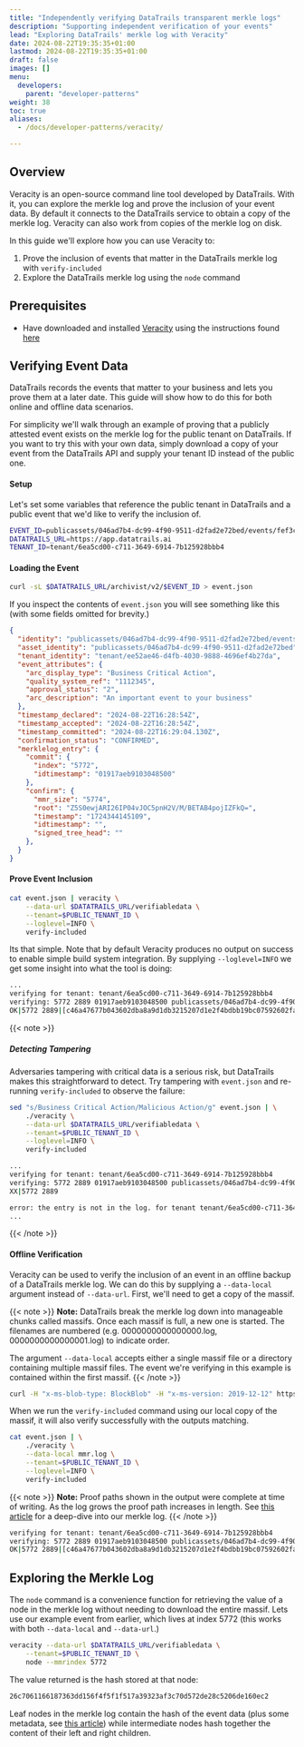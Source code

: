 ```yaml
---
title: "Independently verifying DataTrails transparent merkle logs"
description: "Supporting independent verification of your events"
lead: "Exploring DataTrails' merkle log with Veracity"
date: 2024-08-22T19:35:35+01:00
lastmod: 2024-08-22T19:35:35+01:00
draft: false
images: []
menu:
  developers:
    parent: "developer-patterns"
weight: 38
toc: true
aliases: 
  - /docs/developer-patterns/veracity/

---
```


## Overview
Veracity is an open-source command line tool developed by DataTrails. With it, you can explore the 
merkle log and prove the inclusion of your event data. By default it connects to the DataTrails 
service to obtain a copy of the merkle log. Veracity can also work from copies of the merkle
log on disk.

In this guide we'll explore how you can use Veracity to:
1. Prove the inclusion of events that matter in the DataTrails merkle log with `verify-included`
2. Explore the DataTrails merkle log using the `node` command

## Prerequisites
- Have downloaded and installed [Veracity](https://github.com/datatrails/veracity/releases) using the 
instructions found [here](https://github.com/datatrails/veracity?tab=readme-ov-file#installation)

## Verifying Event Data
DataTrails records the events that matter to your business and lets you prove them at a later date. 
This guide will show how to do this for both online and offline data scenarios. 

For simplicity we'll walk through an example of proving that a publicly attested event exists on the 
merkle log for the public tenant on DataTrails. If you want to try this with your own data, simply
download a copy of your event from the DataTrails API and supply your tenant ID instead of the public
one.

#### Setup
Let's set some variables that reference the public tenant in DataTrails and a public event that 
we'd like to verify the inclusion of. 

```sh
EVENT_ID=publicassets/046ad7b4-dc99-4f90-9511-d2fad2e72bed/events/fef3c753-52e5-406b-8e41-8a36a2cc4818
DATATRAILS_URL=https://app.datatrails.ai
TENANT_ID=tenant/6ea5cd00-c711-3649-6914-7b125928bbb4
```

#### Loading the Event
```sh
curl -sL $DATATRAILS_URL/archivist/v2/$EVENT_ID > event.json
```

If you inspect the contents of `event.json` you will see something like this (with some fields omitted
for brevity.)
```json
{
  "identity": "publicassets/046ad7b4-dc99-4f90-9511-d2fad2e72bed/events/fef3c753-52e5-406b-8e41-8a36a2cc4818",
  "asset_identity": "publicassets/046ad7b4-dc99-4f90-9511-d2fad2e72bed",
  "tenant_identity": "tenant/ee52ae46-d4fb-4030-9888-4696ef4b27da",
  "event_attributes": {
    "arc_display_type": "Business Critical Action",
    "quality_system_ref": "1112345",
    "approval_status": "2",
    "arc_description": "An important event to your business"
  },
  "timestamp_declared": "2024-08-22T16:28:54Z",
  "timestamp_accepted": "2024-08-22T16:28:54Z",
  "timestamp_committed": "2024-08-22T16:29:04.130Z",
  "confirmation_status": "CONFIRMED",
  "merklelog_entry": {
    "commit": {
      "index": "5772",
      "idtimestamp": "01917aeb9103048500"
    },
    "confirm": {
      "mmr_size": "5774",
      "root": "Z5S0ewjARI26IP04vJOC5pnH2V/M/BETAB4pojIZFkQ=",
      "timestamp": "1724344145109",
      "idtimestamp": "",
      "signed_tree_head": ""
    },
  }
}
```

#### Prove Event Inclusion
```sh
cat event.json | veracity \
    --data-url $DATATRAILS_URL/verifiabledata \
    --tenant=$PUBLIC_TENANT_ID \
    --loglevel=INFO \
    verify-included
```

Its that simple. Note that by default Veracity produces no output on success to enable simple build
system integration. By supplying `--loglevel=INFO` we get some insight into what the tool is doing:

```sh
...
verifying for tenant: tenant/6ea5cd00-c711-3649-6914-7b125928bbb4
verifying: 5772 2889 01917aeb9103048500 publicassets/046ad7b4-dc99-4f90-9511-d2fad2e72bed/events/fef3c753-52e5-406b-8e41-8a36a2cc4818
OK|5772 2889|[c46a47677b043602dba8a9d1db3215207d1e2f4bdbb19bc07592602fa745b3b7, 18b5d6be487dc0b87d14cb7a389a6cf936aab2427dd26c1b230653f692964f06, a68a7678739a2e00431c25bf3d810b4f417830c3a95cfc692e771d6d54e37fa6, 907c561fd157a5a022aa4e42807bfca082c54d98531831847ad5414a1ad2b492, 9dfeaef9e86d6b857170245ec4cfc5d98fea11bba3937e211d134ab548eb743e, 04602adc424529275ce3415d55f31413743b67bf7e7fae03c90b08f1f5422264]
```
{{< note >}}
##### Detecting Tampering
Adversaries tampering with critical data is a serious risk, but DataTrails makes this straightforward
to detect. Try tampering with `event.json` and re-running `verify-included` to observe the failure:

```sh
sed "s/Business Critical Action/Malicious Action/g" event.json | \
    ./veracity \
    --data-url $DATATRAILS_URL/verifiabledata \
    --tenant=$PUBLIC_TENANT_ID \
    --loglevel=INFO \
    verify-included
```

```sh
...
verifying for tenant: tenant/6ea5cd00-c711-3649-6914-7b125928bbb4
verifying: 5772 2889 01917aeb9103048500 publicassets/046ad7b4-dc99-4f90-9511-d2fad2e72bed/events/fef3c753-52e5-406b-8e41-8a36a2cc4818
XX|5772 2889

error: the entry is not in the log. for tenant tenant/6ea5cd00-c711-3649-6914-7b125928bbb4
...
```
{{< /note >}}

#### Offline Verification
Veracity can be used to verify the inclusion of an event in an offline backup of a DataTrails 
merkle log. We can do this by supplying a `--data-local` argument instead of `--data-url`. First, 
we'll need to get a copy of the massif.

{{< note >}}
**Note:** DataTrails break the merkle log down into manageable chunks called massifs. Once each massif
is full, a new one is started. The filenames are numbered (e.g. 0000000000000000.log, 0000000000000001.log) to indicate order. 

The argument `--data-local` accepts either a single massif file or a directory containing multiple 
massif files. The event we're verifying in this example is contained within the first massif.
{{< /note >}}

```sh
curl -H "x-ms-blob-type: BlockBlob" -H "x-ms-version: 2019-12-12" https://app.datatrails.ai/verifiabledata/merklelogs/v1/mmrs/tenant/6ea5cd00-c711-3649-6914-7b125928bbb4/0/massifs/0000000000000000.log -o mmr.log
```

When we run the `verify-included` command using our local copy of the massif, it will also verify
successfully with the outputs matching. 

```sh
cat event.json | \
    ./veracity \
    --data-local mmr.log \
    --tenant=$PUBLIC_TENANT_ID \
    --loglevel=INFO \
    verify-included
```

{{< note >}}
**Note:** Proof paths shown in the output were complete at time of writing. As the log grows the
proof path increases in length. See [this article](/developers/developer-patterns/navigating-merklelogs/) for a deep-dive into our merkle log.
{{< /note >}}

```sh
verifying for tenant: tenant/6ea5cd00-c711-3649-6914-7b125928bbb4
verifying: 5772 2889 01917aeb9103048500 publicassets/046ad7b4-dc99-4f90-9511-d2fad2e72bed/events/fef3c753-52e5-406b-8e41-8a36a2cc4818
OK|5772 2889|[c46a47677b043602dba8a9d1db3215207d1e2f4bdbb19bc07592602fa745b3b7, 18b5d6be487dc0b87d14cb7a389a6cf936aab2427dd26c1b230653f692964f06, a68a7678739a2e00431c25bf3d810b4f417830c3a95cfc692e771d6d54e37fa6, 907c561fd157a5a022aa4e42807bfca082c54d98531831847ad5414a1ad2b492, 9dfeaef9e86d6b857170245ec4cfc5d98fea11bba3937e211d134ab548eb743e, 04602adc424529275ce3415d55f31413743b67bf7e7fae03c90b08f1f5422264]
```

## Exploring the Merkle Log

The `node` command is a convenience function for retrieving the value of a node in the merkle log 
without needing to download the entire massif. Lets use our example event from earlier, which lives 
at index 5772 (this works with both `--data-local` and `--data-url`.)

```sh
veracity --data-url $DATATRAILS_URL/verifiabledata \
    --tenant=$PUBLIC_TENANT_ID \
    node --mmrindex 5772
```

The value returned is the hash stored at that node: 

```sh
26c7061166187363dd156f4f5f1f517a39323af3c70d572de28c5206de160ec2
```

Leaf nodes in the merkle log contain the hash of the event data (plus some metadata, see [this article](/developers/developer-patterns/navigating-merklelogs/#leaf-nodes-created-by-hashing-event-data)) while
intermediate nodes hash together the content of their left and right children.
